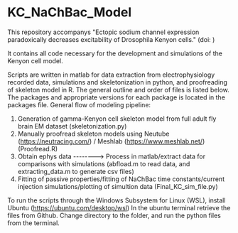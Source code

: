 # KC_NaChBac_Model

This repository accompanys "Ectopic sodium channel expression paradoxically decreases excitability of Drosophila Kenyon cells." (doi: )

It contains all code necessary for the development and simulations of the Kenyon cell model.

Scripts are written in matlab for data extraction from electrophysiology recorded data, simulations and skeletonization in python, and proofreading of skeleton model in R. The general outline and order of files is listed below. The packages and appropriate versions for each package is located in the packages file. General flow of modeling pipeline:

1. Generation of gamma-Kenyon cell skeleton model from full adult fly brain EM dataset (skeletonization.py) 
2. Manually proofread skeleton models using Neutube (https://neutracing.com/) / Meshlab (https://www.meshlab.net/) (Proofread.R)
3. Obtain ephys data --------> Process in matlab/extract data for comparisons with simulations (abfload.m to read data, and extracting_data.m to generate csv files)
4. Fitting of passive properties/fitting of NaChBac time constants/current injection simulations/plotting of simultion data (Final_KC_sim_file.py)


To run the scripts through the Windows Subsystem for Linux (WSL), install Ubuntu (https://ubuntu.com/desktop/wsl)
In the ubuntu terminal retrieve the files from Github. 
Change directory to the folder, and run the python files from the terminal. 

